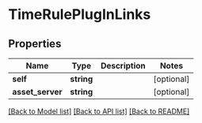 # TimeRulePlugInLinks

## Properties
Name | Type | Description | Notes
------------ | ------------- | ------------- | -------------
**self** | **string** |  | [optional] 
**asset_server** | **string** |  | [optional] 

[[Back to Model list]](../README.md#documentation-for-models) [[Back to API list]](../README.md#documentation-for-api-endpoints) [[Back to README]](../README.md)


